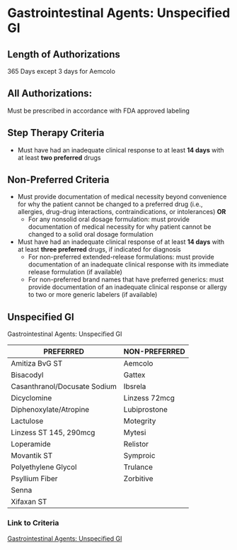 # Gastrointestinal Agents: Unspecified GI

## Length of Authorizations

365 Days except 3 days for Aemcolo

## All Authorizations:

Must be prescribed in accordance with FDA approved labeling

## Step Therapy Criteria

-   Must have had an inadequate clinical response to at least **14 days** with at least **two preferred** drugs

## Non-Preferred Criteria

-   Must provide documentation of medical necessity beyond convenience for why the patient cannot be changed to a preferred drug (i.e., allergies, drug-drug interactions, contraindications, or intolerances) **OR**
    -   For any nonsolid oral dosage formulation: must provide documentation of medical necessity for why patient cannot be changed to a solid oral dosage formulation
-   Must have had an inadequate clinical response of at least **14 days** with at least **three preferred** drugs, if indicated for diagnosis
    -   For non-preferred extended-release formulations: must provide documentation of an inadequate clinical response with its immediate release formulation (if available)
    -   For non-preferred brand names that have preferred generics: must provide documentation of an inadequate clinical response or allergy to two or more generic labelers (if available)

## Unspecified GI

Gastrointestinal Agents: Unspecified GI

| PREFERRED                    | NON-PREFERRED |
|------------------------------|---------------|
| Amitiza BvG ST               | Aemcolo       |
| Bisacodyl                    | Gattex        |
| Casanthranol/Docusate Sodium | Ibsrela       |
| Dicyclomine                  | Linzess 72mcg |
| Diphenoxylate/Atropine       | Lubiprostone  |
| Lactulose                    | Motegrity     |
| Linzess ST 145, 290mcg       | Mytesi        |
| Loperamide                   | Relistor      |
| Movantik ST                  | Symproic      |
| Polyethylene Glycol          | Trulance      |
| Psyllium Fiber               | Zorbitive     |
| Senna                        |               |
| Xifaxan ST                   |               |

### Link to Criteria

[Gastrointestinal Agents: Unspecified GI](https://pharmacy.medicaid.ohio.gov/sites/default/files/20220415_UPDL_Criteria_FINAL_.pdf#page=65)
